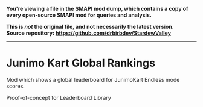 **You're viewing a file in the SMAPI mod dump, which contains a copy of every open-source SMAPI mod
for queries and analysis.**

**This is _not_ the original file, and not necessarily the latest version.**  
**Source repository: https://github.com/drbirbdev/StardewValley**

----

# Junimo Kart Global Rankings

Mod which shows a global leaderboard for JunimoKart Endless mode scores.

Proof-of-concept for Leaderboard Library
